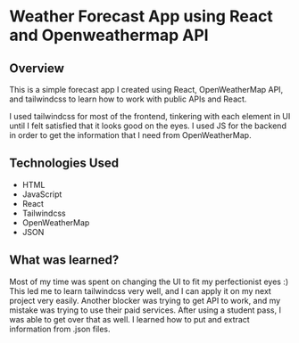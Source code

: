 # Weather Forecast App using React and Openweathermap API

## Overview

This is a simple forecast app I created using React, OpenWeatherMap API, and tailwindcss to learn how to work with public APIs and React.

I used tailwindcss for most of the frontend, tinkering with each element in UI until I felt satisfied that it looks good on the eyes. I used JS for the backend in order to get the information that I need from OpenWeatherMap.

## Technologies Used

- HTML
- JavaScript
- React
- Tailwindcss
- OpenWeatherMap
- JSON

## What was learned?

Most of my time was spent on changing the UI to fit my perfectionist eyes :) This led me to learn tailwindcss very well, and I can apply it on my next project very easily. Another blocker was trying to get API to work, and my mistake was trying to use their paid services. After using a student pass, I was able to get over that as well. I learned how to put and extract information from .json files.
